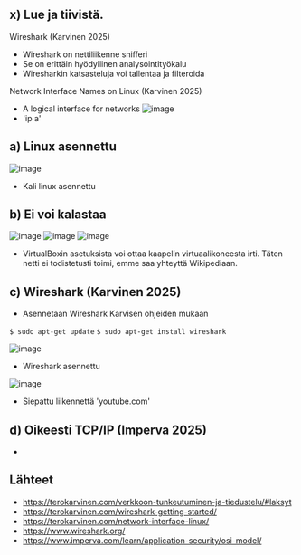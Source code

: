 ## x) Lue ja tiivistä.

Wireshark (Karvinen 2025)
- Wireshark on nettiliikenne snifferi
- Se on erittäin hyödyllinen analysointityökalu
- Wiresharkin katsasteluja voi tallentaa ja filteroida

Network Interface Names on Linux (Karvinen 2025)
- A logical interface for networks
![image](https://github.com/user-attachments/assets/afa91e93-cbc9-46bf-872d-8b3c5145cd25)
- 'ip a'

## a) Linux asennettu
![image](https://github.com/user-attachments/assets/a6ae4e63-87fe-4c05-bca8-b348ebde31ed)

- Kali linux asennettu

## b) Ei voi kalastaa
![image](https://github.com/user-attachments/assets/120b6048-2466-4939-82a1-12f97a632879)
![image](https://github.com/user-attachments/assets/6cb27612-9010-4a25-90fc-623e0078cfdb)
![image](https://github.com/user-attachments/assets/cb2a87fa-1294-487b-b6e5-f6a1201f9db8)

- VirtualBoxin asetuksista voi ottaa kaapelin virtuaalikoneesta irti. Täten netti ei todistetusti toimi, emme saa yhteyttä Wikipediaan.

## c) Wireshark (Karvinen 2025)
- Asennetaan Wireshark Karvisen ohjeiden mukaan


``$ sudo apt-get update``
``$ sudo apt-get install wireshark``


![image](https://github.com/user-attachments/assets/7c2c1c69-4567-4ecd-a376-16785df07ff7)

- Wireshark asennettu

![image](https://github.com/user-attachments/assets/32663c81-d50a-4f14-a4ff-2f958959e7bb)

- Siepattu liikennettä 'youtube.com'


## d) Oikeesti TCP/IP (Imperva 2025)
- 





## Lähteet
- https://terokarvinen.com/verkkoon-tunkeutuminen-ja-tiedustelu/#laksyt
- https://terokarvinen.com/wireshark-getting-started/
- https://terokarvinen.com/network-interface-linux/
- https://www.wireshark.org/
- https://www.imperva.com/learn/application-security/osi-model/
